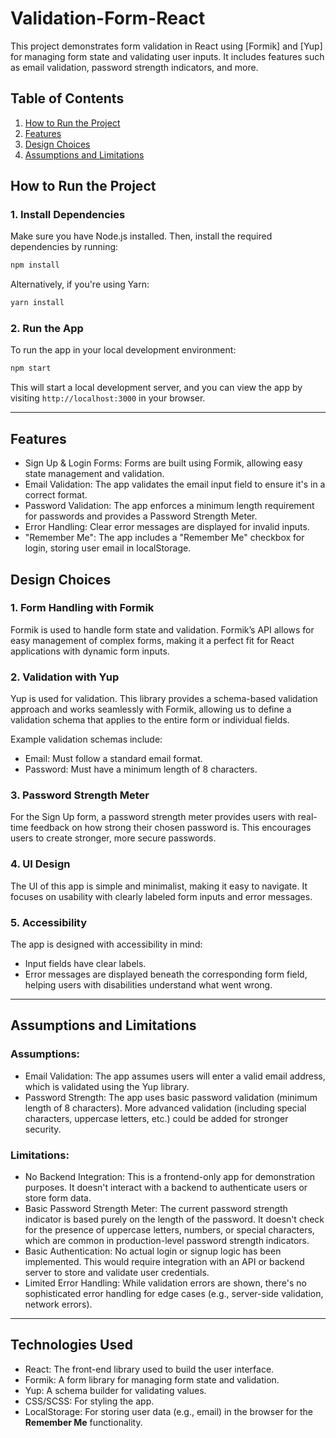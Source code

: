 # Validation-Form-React
This project demonstrates form validation in React using [Formik] and [Yup] for managing form state and validating user inputs. It includes features such as email validation, password strength indicators, and more.

## Table of Contents
1. [How to Run the Project](#how-to-run-the-project)
2. [Features](#features)
3. [Design Choices](#design-choices)
4. [Assumptions and Limitations](#assumptions-and-limitations)


## How to Run the Project


### 1. Install Dependencies

Make sure you have Node.js installed. Then, install the required dependencies by running:

```bash
npm install
```

Alternatively, if you're using Yarn:

```bash
yarn install
```

### 2. Run the App

To run the app in your local development environment:

```bash
npm start
```

This will start a local development server, and you can view the app by visiting `http://localhost:3000` in your browser.

---

## Features

- Sign Up & Login Forms: Forms are built using Formik, allowing easy state management and validation.
- Email Validation: The app validates the email input field to ensure it's in a correct format.
- Password Validation: The app enforces a minimum length requirement for passwords and provides a Password Strength Meter.
- Error Handling: Clear error messages are displayed for invalid inputs.
- "Remember Me": The app includes a "Remember Me" checkbox for login, storing user email in localStorage.


## Design Choices

### 1. Form Handling with Formik

Formik is used to handle form state and validation. Formik’s API allows for easy management of complex forms, making it a perfect fit for React applications with dynamic form inputs.

### 2. Validation with Yup

Yup is used for validation. This library provides a schema-based validation approach and works seamlessly with Formik, allowing us to define a validation schema that applies to the entire form or individual fields.

Example validation schemas include:
- Email: Must follow a standard email format.
- Password: Must have a minimum length of 8 characters.

### 3. Password Strength Meter

For the Sign Up form, a password strength meter provides users with real-time feedback on how strong their chosen password is. This encourages users to create stronger, more secure passwords.

### 4. UI Design

The UI of this app is simple and minimalist, making it easy to navigate. It focuses on usability with clearly labeled form inputs and error messages.

### 5. Accessibility

The app is designed with accessibility in mind:
- Input fields have clear labels.
- Error messages are displayed beneath the corresponding form field, helping users with disabilities understand what went wrong.

---

## Assumptions and Limitations

### Assumptions:

- Email Validation: The app assumes users will enter a valid email address, which is validated using the Yup library.
- Password Strength: The app uses basic password validation (minimum length of 8 characters). More advanced validation (including special characters, uppercase letters, etc.) could be added for stronger security.

### Limitations:

- No Backend Integration: This is a frontend-only app for demonstration purposes. It doesn't interact with a backend to authenticate users or store form data.
- Basic Password Strength Meter: The current password strength indicator is based purely on the length of the password. It doesn't check for the presence of uppercase letters, numbers, or special characters, which are common in production-level password strength indicators.
- Basic Authentication: No actual login or signup logic has been implemented. This would require integration with an API or backend server to store and validate user credentials.
- Limited Error Handling: While validation errors are shown, there's no sophisticated error handling for edge cases (e.g., server-side validation, network errors).

---



## Technologies Used

- React: The front-end library used to build the user interface.
- Formik: A form library for managing form state and validation.
- Yup: A schema builder for validating values.
- CSS/SCSS: For styling the app.
- LocalStorage: For storing user data (e.g., email) in the browser for the **Remember Me** functionality.


